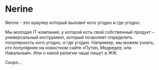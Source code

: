 # Nerine
Nerine - это краулер который выловит кого угодно и где угодно.

Мы молодая IT-компания, у которой есть свой собственный продукт – универсальный инструмент, который позволяет определить популярность кого угодно, и где угодно. Например, мы можем узнать, кто популярнее на новостном сайте «Путин, Медведев, или Навальный». Или о какой религии чаще пишут в ЖЖ.

Скоро...
